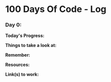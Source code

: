 # 100 Days Of Code - Log

### Day 0:

**Today's Progress:** 

**Things to take a look at:**

**Remember:** 


**Resources:**

**Link(s) to work:** 

